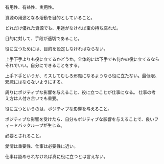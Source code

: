 有用性、有益性、実用性。

資源の用途となる活動を目的としていること。

どれだけ優れた資源でも、用途がなければ宝の持ち腐れだ。

目的に対して、手段が適切であること。

役に立つためには、目的を設定しなければならない。

上手下手よりも役に立てるかどうか。全体的には下手でも何かの役に立てるならそれでいい。自分にできることをする。

上手下手というか、ミスしてむしろ邪魔になるようなら役に立たない。最低限、邪魔にはならないようにする。

周りにポジティブな影響を与えること、役に立つことが仕事になる。
仕事の考え方は人付き合いでも重要。

役に立つというのは、ポジティブな影響を与えること。

ポジティブな影響を受けたら、自分もポジティブな影響を与えることで、良いフィードバックループが生じる。

必要とされること。

愛情は重要性、仕事は必要性に近い。

仕事は認められなければ真に役に立つとは言えない。
